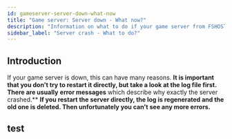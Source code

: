 ```yaml
---
id: gameserver-server-down-what-now
title: "Game server: Server down - What now?"
description: "Information on what to do if your game server from FSHOST has crashed or is down"
sidebar_label: "Server crash - What to do?"
---
```


## Introduction

If your game server is down, this can have many reasons. **It is important that you don't try to restart it directly, but take a look at the log file first. There are usually** **error messages** which describe why exactly the server crashed.** **If you restart the server directly, the log is regenerated and the old one is deleted. Then unfortunately you can't see any more errors.**


## test
